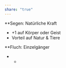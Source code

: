 ```yaml
---
share: "true"
---
```

**Segen: Natürliche Kraft  
- +1 auf Körper oder Geist  
- Vorteil auf Natur & Tiere  
  
**Fluch: Einzelgänger  
- -